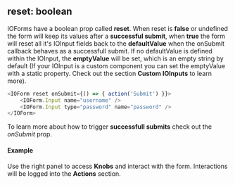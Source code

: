 ## reset: boolean

IOForms have a boolean prop called **reset**. When reset is **false** or undefined the form will keep its values after a **successful submit**, when **true** the form will reset all it's IOInput fields back to the **defaultValue** when the onSubmit callback behaves as a successfull submit. If no defaultValue is defined within the IOInput, the **emptyValue** will be set, which is an empty string by default (If your IOInput is a custom component you can set the emptyValue with a static property. Check out the section **Custom IOInputs** to learn more).

```js
<IOForm reset onSubmit={() => { action('Submit') }}>
    <IOForm.Input name="username" />
    <IOForm.Input type="password" name="password" />
</IOForm>
```

To learn more about how to trigger **successfull submits** check out the *onSubmit* prop.

#### Example

Use the right panel to access **Knobs** and interact with the form. Interactions will be logged into the **Actions** section.

<!-- STORY -->

<!-- PROPS -->